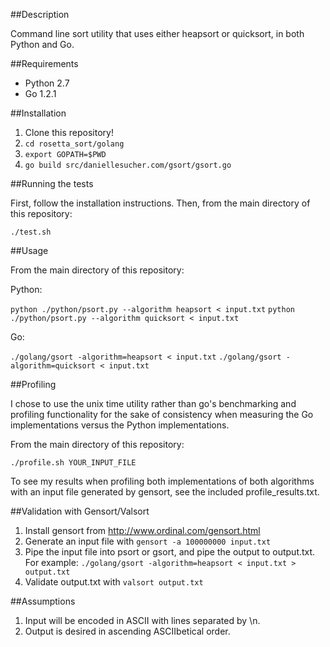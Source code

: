 ##Description

Command line sort utility that uses either heapsort or quicksort, in both Python and Go.

##Requirements
* Python 2.7
* Go 1.2.1

##Installation

1. Clone this repository!
1. `cd rosetta_sort/golang`
1. `export GOPATH=$PWD`
1. `go build src/daniellesucher.com/gsort/gsort.go`

##Running the tests

First, follow the installation instructions. Then, from the main directory of this repository:

`./test.sh`

##Usage

From the main directory of this repository:

Python:

`python ./python/psort.py --algorithm heapsort < input.txt`
`python ./python/psort.py --algorithm quicksort < input.txt`

Go:

`./golang/gsort -algorithm=heapsort < input.txt`
`./golang/gsort -algorithm=quicksort < input.txt`

##Profiling

I chose to use the unix time utility rather than go's benchmarking and profiling functionality for the sake of consistency when measuring the Go implementations versus the Python implementations.

From the main directory of this repository:

`./profile.sh YOUR_INPUT_FILE`

To see my results when profiling both implementations of both algorithms with an input file generated by gensort, see the included profile_results.txt.

##Validation with Gensort/Valsort

1. Install gensort from http://www.ordinal.com/gensort.html
1. Generate an input file with `gensort -a 100000000 input.txt`
1. Pipe the input file into psort or gsort, and pipe the output to output.txt. For example: `./golang/gsort -algorithm=heapsort < input.txt > output.txt`
1. Validate output.txt with `valsort output.txt`


##Assumptions

1. Input will be encoded in ASCII with lines separated by \n.
1. Output is desired in ascending ASCIIbetical order.
